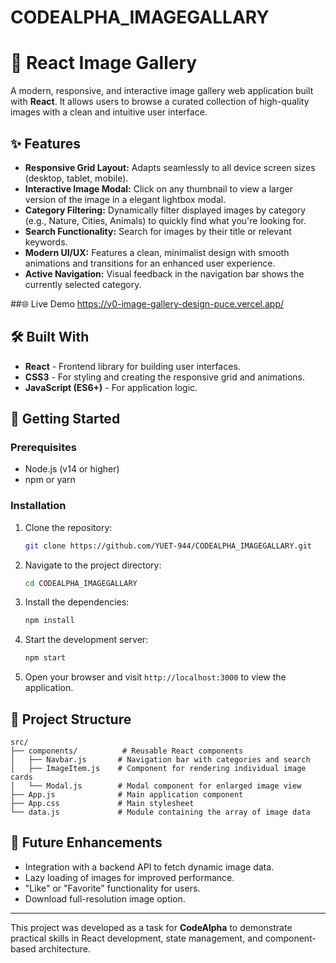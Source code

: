 # CODEALPHA_IMAGEGALLARY



# 📸 React Image Gallery

A modern, responsive, and interactive image gallery web application built with **React**. It allows users to browse a curated collection of high-quality images with a clean and intuitive user interface.

## ✨ Features

*   **Responsive Grid Layout:** Adapts seamlessly to all device screen sizes (desktop, tablet, mobile).
*   **Interactive Image Modal:** Click on any thumbnail to view a larger version of the image in a elegant lightbox modal.
*   **Category Filtering:** Dynamically filter displayed images by category (e.g., Nature, Cities, Animals) to quickly find what you're looking for.
*   **Search Functionality:** Search for images by their title or relevant keywords.
*   **Modern UI/UX:** Features a clean, minimalist design with smooth animations and transitions for an enhanced user experience.
*   **Active Navigation:** Visual feedback in the navigation bar shows the currently selected category.


##🌐 Live Demo
https://v0-image-gallery-design-puce.vercel.app/


## 🛠️ Built With

*   **React** - Frontend library for building user interfaces.
*   **CSS3** - For styling and creating the responsive grid and animations.
*   **JavaScript (ES6+)** - For application logic.

## 🚀 Getting Started

### Prerequisites

*   Node.js (v14 or higher)
*   npm or yarn

### Installation

1.  Clone the repository:
    ```bash
    git clone https://github.com/YUET-944/CODEALPHA_IMAGEGALLARY.git
    ```
2.  Navigate to the project directory:
    ```bash
    cd CODEALPHA_IMAGEGALLARY
    ```
3.  Install the dependencies:
    ```bash
    npm install
    ```
4.  Start the development server:
    ```bash
    npm start
    ```
5.  Open your browser and visit `http://localhost:3000` to view the application.

## 📁 Project Structure

```
src/
├── components/          # Reusable React components
│   ├── Navbar.js       # Navigation bar with categories and search
│   ├── ImageItem.js    # Component for rendering individual image cards
│   └── Modal.js        # Modal component for enlarged image view
├── App.js              # Main application component
├── App.css             # Main stylesheet
└── data.js             # Module containing the array of image data
```

## 🌟 Future Enhancements

*   Integration with a backend API to fetch dynamic image data.
*   Lazy loading of images for improved performance.
*   "Like" or "Favorite" functionality for users.
*   Download full-resolution image option.

---

This project was developed as a task for **CodeAlpha** to demonstrate practical skills in React development, state management, and component-based architecture.
